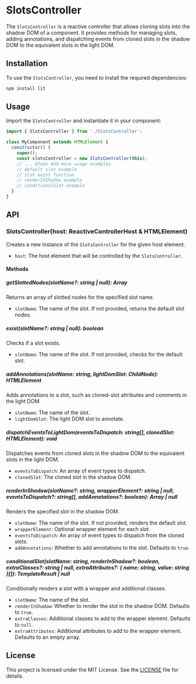 # SlotsController

The `SlotsController` is a reactive controller that allows cloning slots into the shadow DOM of a component. It provides methods for managing slots, adding annotations, and dispatching events from cloned slots in the shadow DOM to the equivalent slots in the light DOM.

## Installation

To use the `SlotsController`, you need to install the required dependencies:

```bash
npm install lit
```

## Usage

Import the `SlotsController` and instantiate it in your component:

```javascript
import { SlotsController } from './SlotsController';

class MyComponent extends HTMLElement {
  constructor() {
    super();
    const slotsController = new SlotsController(this);
    // ... @todo Add more usage examples
    // default slot example
    // slot exist function
    // renderInShadow example
    // conditionalSlot example
  }
}
```

## API

### SlotsController(host: ReactiveControllerHost & HTMLElement)

Creates a new instance of the `SlotsController` for the given host element.

- `host`: The host element that will be controlled by the `SlotsController`.

#### Methods

##### getSlottedNodes(slotName?: string | null): Array<Node>

Returns an array of slotted nodes for the specified slot name.

- `slotName`: The name of the slot. If not provided, returns the default slot nodes.

##### exist(slotName?: string | null): boolean

Checks if a slot exists.

- `slotName`: The name of the slot. If not provided, checks for the default slot.

##### addAnnotations(slotName: string, lightDomSlot: ChildNode): HTMLElement

Adds annotations to a slot, such as cloned-slot attributes and comments in the light DOM.

- `slotName`: The name of the slot.
- `lightDomSlot`: The light DOM slot to annotate.

##### dispatchEventsToLightDom(eventsToDispatch: string[], clonedSlot: HTMLElement): void

Dispatches events from cloned slots in the shadow DOM to the equivalent slots in the light DOM.

- `eventsToDispatch`: An array of event types to dispatch.
- `clonedSlot`: The cloned slot in the shadow DOM.

##### renderInShadow(slotName?: string, wrapperElement?: string | null, eventsToDispatch?: string[], addAnnotations?: boolean): Array<HTMLElement> | null

Renders the specified slot in the shadow DOM.

- `slotName`: The name of the slot. If not provided, renders the default slot.
- `wrapperElement`: Optional wrapper element for each slot.
- `eventsToDispatch`: An array of event types to dispatch from the cloned slots.
- `addAnnotations`: Whether to add annotations to the slot. Defaults to `true`.

##### conditionalSlot(slotName: string, renderInShadow?: boolean, extraClasses?: string | null, extraAttributes?: { name: string, value: string }[]): TemplateResult | null

Conditionally renders a slot with a wrapper and additional classes.

- `slotName`: The name of the slot.
- `renderInShadow`: Whether to render the slot in the shadow DOM. Defaults to `true`.
- `extraClasses`: Additional classes to add to the wrapper element. Defaults to `null`.
- `extraAttributes`: Additional attributes to add to the wrapper element. Defaults to an empty array.

## License

This project is licensed under the MIT License. See the [LICENSE](./LICENSE) file for details.